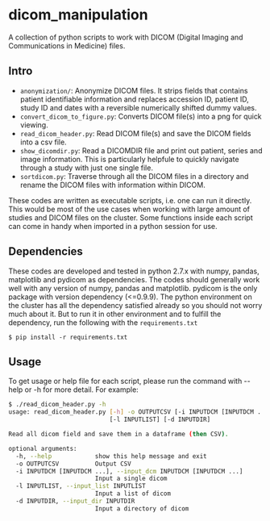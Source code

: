 # dicom_manipulation
A collection of python scripts to work with DICOM (Digital Imaging and Communications in Medicine) files.

## Intro
- `anonymization/`: Anonymize DICOM files. It strips fields that contains patient identifiable information and replaces accession ID, patient ID, study ID and dates with a reversible numerically shifted dummy values.
- `convert_dicom_to_figure.py`: Converts DICOM file(s) into a png for quick viewing.
- `read_dicom_header.py`: Read DICOM file(s) and save the DICOM fields into a csv file.
- `show_dicomdir.py`: Read a DICOMDIR file and print out patient, series and image information. This is particularly helpfule to quickly navigate through a study with just one single file.
- `sortdicom.py`: Traverse through all the DICOM files in a directory and rename the DICOM files with information within DICOM.

These codes are written as executable scripts, i.e. one can run it directly. This would be most of the use cases when working with large amount of studies and DICOM files on the cluster. Some functions inside each script can come in handy when imported in a python session for use.

## Dependencies
These codes are developed and tested in python 2.7.x with numpy, pandas, matplotlib and pydicom as dependencies. The codes should generally work well with any version of numpy, pandas and matplotlib. pydicom is the only package with version dependency (<=0.9.9). The python environment on the cluster has all the dependency satisfied already so you should not worry much about it. But to run it in other environment and to fulfill the dependency, run the following with the `requirements.txt`

    $ pip install -r requirements.txt
    
## Usage
To get usage or help file for each script, please run the command with --help or -h for more detail. For example:

```bash
$ ./read_dicom_header.py -h
usage: read_dicom_header.py [-h] -o OUTPUTCSV [-i INPUTDCM [INPUTDCM ...]]
                            [-l INPUTLIST] [-d INPUTDIR]

Read all dicom field and save them in a dataframe (then CSV).

optional arguments:
  -h, --help            show this help message and exit
  -o OUTPUTCSV          Output CSV
  -i INPUTDCM [INPUTDCM ...], --input_dcm INPUTDCM [INPUTDCM ...]
                        Input a single dicom
  -l INPUTLIST, --input_list INPUTLIST
                        Input a list of dicom
  -d INPUTDIR, --input_dir INPUTDIR
                        Input a directory of dicom
```
    

